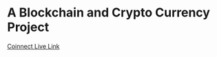 # A Blockchain and Crypto Currency Project
<a href="https://coinnect-gilt.vercel.app/" target="_blank">Coinnect Live Link</a>
